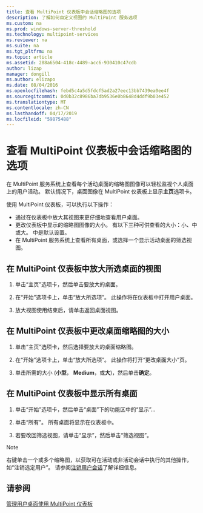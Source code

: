 ```yaml
---
title: 查看 MultiPoint 仪表板中会话缩略图的选项
description: 了解如何自定义视图的 MultiPoint 服务选项
ms.custom: na
ms.prod: windows-server-threshold
ms.technology: multipoint-services
ms.reviewer: na
ms.suite: na
ms.tgt_pltfrm: na
ms.topic: article
ms.assetid: 288a6504-418c-4489-acc6-930410c47cdb
author: lizap
manager: dongill
ms.author: elizapo
ms.date: 08/04/2016
ms.openlocfilehash: febd5c4a5d5fdcf5ad2a27eec13bb7439ea0ee4f
ms.sourcegitcommit: 0d0b32c8986ba7db9536e0b8648d4ddf9b03e452
ms.translationtype: MT
ms.contentlocale: zh-CN
ms.lasthandoff: 04/17/2019
ms.locfileid: "59875488"
---
```

# <a name="view-options-for-session-thumbnails-in-multipoint-dashboard"></a>查看 MultiPoint 仪表板中会话缩略图的选项
在 MultiPoint 服务系统上查看每个活动桌面的缩略图图像可以轻松监视个人桌面上的用户活动。 默认情况下，桌面图像在 MultiPoint 仪表板上显示**主页**选项卡。  
  
使用 MultiPoint 仪表板，可以执行以下操作：  
  
- 通过在仪表板中放大其视图来更仔细地查看用户桌面。  
- 更改仪表板中显示的缩略图图像的大小。 有以下三种可供查看的大小：小、中或大。 中是默认设置。  
- 在 MultiPoint 服务系统上查看所有桌面，或选择一个显示活动桌面的筛选视图。  
  
## <a name="to-enlarge-the-view-of-a-selected-desktop-in-multipoint-dashboard"></a>在 MultiPoint 仪表板中放大所选桌面的视图  
  
1.  单击“主页”选项卡，然后单击要放大的桌面。  
  
2.  在“开始”选项卡上，单击“放大所选项”。 此操作将在仪表板中打开用户桌面。  
  
3.  放大视图使用结束后，请单击返回桌面视图。  
  
## <a name="to-change-the-size-of-desktop-thumbnails-in-multipoint-dashboard"></a>在 MultiPoint 仪表板中更改桌面缩略图的大小  
  
1.  单击“主页”选项卡，然后选择要放大的桌面缩略图。  
  
2.  在“开始”选项卡上，单击“放大所选项”。 此操作将打开“更改桌面大小”页。  
  
3.  单击所需的大小 (**小型**， **Medium**，或**大**)，然后单击**确定**。  
  
## <a name="to-show-all-desktops-in-multipoint-dashboard"></a>在 MultiPoint 仪表板中显示所有桌面  
  
1.  单击“开始”选项卡，然后单击“桌面”下的功能区中的“显示”...  
  
2.  单击“所有”。 所有桌面将显示在仪表板中。  
  
3.  若要改回筛选视图，请单击“显示”，然后单击“筛选视图”。  

>[!NOTE] 
> 右键单击一个或多个缩略图，以获取可在活动或非活动会话中执行的其他操作，如“注销选定用户”。 请参阅[注销用户会话](Log-Off-User-Sessions.md)了解详细信息。

## <a name="see-also"></a>请参阅  
[管理用户桌面使用 MultiPoint 仪表板](Manage-User-Desktops-Using-MultiPoint-Dashboard.md)